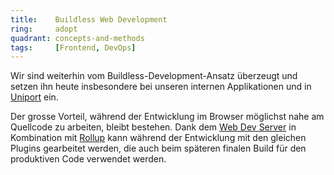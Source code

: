```yaml
---
title:    Buildless Web Development  
ring:     adopt  
quadrant: concepts-and-methods
tags:     [Frontend, DevOps]
---
```


Wir sind weiterhin vom Buildless-Development-Ansatz überzeugt und setzen ihn heute insbesondere bei unseren internen
Applikationen und in [Uniport][uniport] ein.

Der grosse Vorteil, während der Entwicklung im Browser möglichst nahe am Quellcode zu arbeiten, bleibt bestehen. Dank
dem [Web Dev Server][web-dev-server] in Kombination mit [Rollup][rollup] kann während der Entwicklung mit den gleichen
Plugins gearbeitet werden, die auch beim späteren finalen Build für den produktiven Code verwendet werden.

[uniport]: https://uniport.ch
[web-dev-server]: /tools/web-dev-server
[rollup]: https://rollupjs.org
